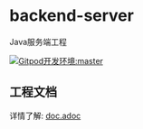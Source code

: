 # backend-server

Java服务端工程

[![Gitpod开发环境:master](https://gitpod.io/button/open-in-gitpod.svg)](https://gitpod.io/#https://github.com/vikadata/vikadata-master)

## 工程文档

详情了解: [doc.adoc](doc.adoc)
